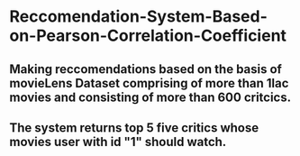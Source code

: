 # Reccomendation-System-Based-on-Pearson-Correlation-Coefficient
## Making reccomendations based on the basis of movieLens Dataset comprising of more than 1lac movies and consisting of more than 600 critcics.
## The system returns top 5 five critics whose movies user with id "1" should watch.

